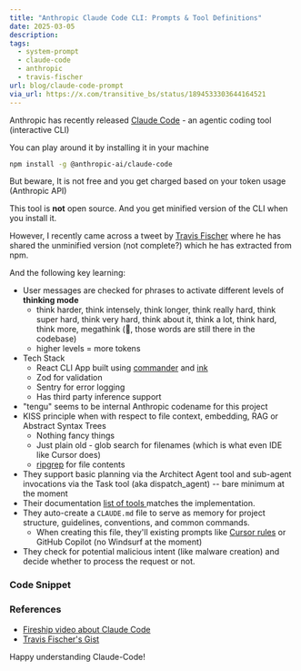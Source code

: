 ```yaml
---
title: "Anthropic Claude Code CLI: Prompts & Tool Definitions"
date: 2025-03-05
description: 
tags:
  - system-prompt
  - claude-code
  - anthropic
  - travis-fischer
url: blog/claude-code-prompt
via_url: https://x.com/transitive_bs/status/1894533303644164521
---
```

Anthropic has recently released [Claude Code](https://docs.anthropic.com/en/docs/agents-and-tools/claude-code/overview) - an agentic coding tool (interactive CLI)

You can play around it by installing it in your machine

```sh
npm install -g @anthropic-ai/claude-code
```

But beware, It is not free and you get charged based on your token usage (Anthropic API)

This tool is **not** open source. And you get minified version of the CLI when you install it. 

However, I recently came across a tweet by [Travis Fischer](https://x.com/transitive_bs/status/1894533303644164521) where he has shared the unminified version (not complete?) which he has extracted from npm.

And the following key learning:

- User messages are checked for phrases to activate different levels of **thinking mode**
	- think harder, think intensely, think longer, think really hard, think super hard, think very hard, think about it, think a lot, think hard, think more, megathink  (🤣, those words are still there in the codebase)
	- higher levels = more tokens
- Tech Stack
	- React CLI App built using [commander](https://github.com/tj/commander.js) and [ink](https://github.com/vadimdemedes/ink)
	- Zod for validation
	- Sentry for error logging
	- Has third party inference support
- "tengu" seems to be internal Anthropic codename for this project
- KISS principle when with respect to file context, embedding, RAG or Abstract Syntax Trees
	- Nothing fancy things
	- Just plain old - glob search for filenames (which is what even IDE like Cursor does)
	- [ripgrep](https://github.com/BurntSushi/ripgrep) for file contents
- They support basic planning via the Architect Agent tool and sub-agent invocations via the Task tool (aka dispatch_agent) -- bare minimum at the moment
- Their documentation [list of tools ](https://docs.anthropic.com/en/docs/agents-and-tools/claude-code/overview#tools-available-to-claude)matches the implementation.
- They auto-create a `CLAUDE.md` file to serve as memory for project structure, guidelines, conventions, and common commands.
	- When creating this file, they'll existing prompts like [Cursor rules](https://docs.cursor.com/context/rules-for-ai) or GitHub Copilot (no Windsurf at the moment)
- They check for potential malicious intent (like malware creation) and decide whether to process the request or not.

### Code Snippet

<script src="https://gist.github.com/transitive-bullshit/487c9cb52c75a9701d312334ed53b20c.js"></script>
### References
- [Fireship video about Claude Code](https://www.youtube.com/watch?v=x2WtHZciC74&ab_channel=Fireship)
- [Travis Fischer's Gist](https://gist.github.com/transitive-bullshit/487c9cb52c75a9701d312334ed53b20c)

Happy understanding Claude-Code!
